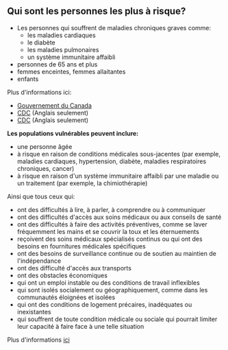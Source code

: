 ## Qui sont les personnes les plus à risque?

- Les personnes qui souffrent de maladies chroniques graves comme:
  - les maladies cardiaques
  - le diabète
  - les maladies pulmonaires
  - un système immunitaire affaibli
- personnes de 65 ans et plus
- femmes enceintes, femmes allaitantes
- enfants

Plus d'informations ici:

- [Gouvernement du Canada](https://www.canada.ca/fr/sante-publique/services/maladies/2019-nouveau-coronavirus/prevention-risques.html)
- [CDC](https://www.cdc.gov/coronavirus/2019-ncov/specific-groups/high-risk-complications.html) (Anglais seulement)
- [CDC](https://www.cdc.gov/coronavirus/2019-ncov/specific-groups/pregnancy-guidance-breastfeeding.html) (Anglais seulement)

**Les populations vulnérables peuvent inclure:**

- une personne âgée
- à risque en raison de conditions médicales sous-jacentes (par exemple, maladies cardiaques, hypertension, diabète, maladies respiratoires chroniques, cancer)
- à risque en raison d'un système immunitaire affaibli par une maladie ou un traitement (par exemple, la chimiothérapie)

Ainsi que tous ceux qui:

- ont des difficultés à lire, à parler, à comprendre ou à communiquer
- ont des difficultés d'accès aux soins médicaux ou aux conseils de santé
- ont des difficultés à faire des activités préventives, comme se laver fréquemment les mains et se couvrir la toux et les éternuements
- reçoivent des soins médicaux spécialisés continus ou qui ont des besoins en fournitures médicales spécifiques
- ont des besoins de surveillance continue ou de soutien au maintien de l'indépendance
- ont des difficulté d'accès aux transports
- ont des obstacles économiques
- qui ont un emploi instable ou des conditions de travail inflexibles
- qui sont isolés socialement ou géographiquement, comme dans les communautés éloignées et isolées
- qui ont des conditions de logement précaires, inadéquates ou inexistantes
- qui souffrent de toute condition médicale ou sociale qui pourrait limiter leur capacité à faire face à une telle situation

Plus d'informations [ici](https://www.canada.ca/fr/sante-publique/services/publications/maladies-et-affections/populations-vulnerables-covid-19.html)
